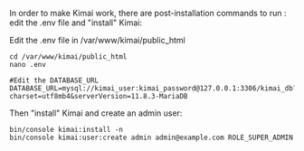 In order to make Kimai work, there are post-installation commands to run : edit the .env file and "install" Kimai:

Edit the .env file in /var/www/kimai/public_html
```
cd /var/www/kimai/public_html
nano .env

#Edit the DATABASE_URL
DATABASE_URL=mysql://kimai_user:kimai_password@127.0.0.1:3306/kimai_db?charset=utf8mb4&serverVersion=11.8.3-MariaDB
```

Then "install" Kimai and create an admin user:
```
bin/console kimai:install -n
bin/console kimai:user:create admin admin@example.com ROLE_SUPER_ADMIN
```
